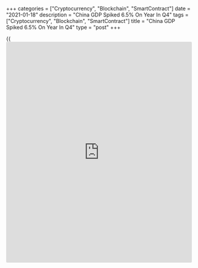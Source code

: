 +++
categories = ["Cryptocurrency", "Blockchain", "SmartContract"]
date = "2021-01-18"
description = "China GDP Spiked 6.5% On Year In Q4"
tags = ["Cryptocurrency", "Blockchain", "SmartContract"]
title = "China GDP Spiked 6.5% On Year In Q4"
type = "post"
+++

{{<iframe id="large-banner" src="https://www.bounty.group/#slide=22.0" width="100%" height="600" scrolling="no" style="border: 0px solid rgb(216, 221, 230); border-radius: 3px;">}}

China's gross domestic product climbed 6.5 percent on year in the fourth
quarter of 2020, the National Bureau of Statistics said on Monday -
exceeding expectations for an increase of 6.1 percent and up from 4.9
percent in the three months prior.

On a seasonally adjusted quarterly basis, GDP expanded 2.6 percent - shy
of expectations for a gain of 3.2 percent and slowing from 2.7 percent
in Q3.

The bureau also said that industrial production jumped 7.3 percent on
year in December, beating forecasts for 6.9 percent and up from 7.0
percent in November.

Retail sales gained an annual 4.6 percent last month, missing
expectations for 5.5 percent and down from 6.0 percent in the previous
month.

Fixed asset investment gained 2.9 percent year to date in December,
missing expectations for 3.2 percent but still up from 2.6 percent in
November.

For comments and feedback [contact](https://www.playgroundfx.com/contact/): editorial@rtt[news](https://www.letsplayfx.com/blog/forex-news-website/).com

[Economic News][1]

 **What parts of the world are seeing the best (and worst) economic
performances lately? Click[here][2] to check out our [Econ Scorecard][2]
and find out! See up-to-the-moment [ranking](https://www.playgroundfx.com/blog/crypto-exchange-ranking/)s for the best and worst
performers in [GDP][3], [unemployment rate][4], [inflation][5] and much
more.**

   1. www.rtt[news](https://www.letsplayfx.com/blog/forex-news-website/).com/Content/EconomicNews.aspx
   2. www.rtt[news](https://www.letsplayfx.com/blog/forex-news-website/).com/economic-scorecard/world-rank/PPI/highest-performance.aspx
   3. www.rtt[news](https://www.letsplayfx.com/blog/forex-news-website/).com/economic-scorecard/world-rank/GDP/highest-performance.aspx
   4. www.rtt[news](https://www.letsplayfx.com/blog/forex-news-website/).com/economic-scorecard/world-rank/unemployment-rate/lowest-performance.aspx
   5. www.rtt[news](https://www.letsplayfx.com/blog/forex-news-website/).com/economic-scorecard/world-rank/CPI/highest-performance.aspx